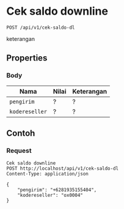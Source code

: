 # Cek saldo downline
```http
POST /api/v1/cek-saldo-dl
```
keterangan
## Properties
### Body
Nama  | Nilai | Keterangan
--- | --- | ---
<code>pengirim</code> | ? | ?
<code>kodereseller</code> | ? | ?

## Contoh

### Request
```http
Cek saldo downline
POST http://localhost/api/v1/cek-saldo-dl
Content-Type: application/json

{
    "pengirim": "+6281935155404",
    "kodereseller": "ox0004"
}
```

